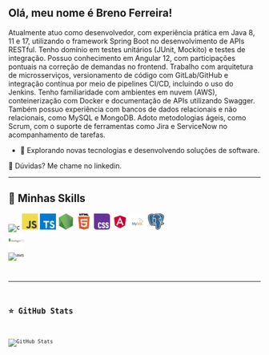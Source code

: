 ## Olá, meu nome é Breno Ferreira!

Atualmente atuo como desenvolvedor, com experiência prática em Java 8, 11 e 17, utilizando o framework Spring Boot no desenvolvimento de APIs RESTful. Tenho domínio em testes unitários (JUnit, Mockito) e testes de integração.
Possuo conhecimento em Angular 12, com participações pontuais na correção de demandas no frontend.
Trabalho com arquitetura de microsserviços, versionamento de código com GitLab/GitHub e integração contínua por meio de pipelines CI/CD, incluindo o uso do Jenkins. Tenho familiaridade com ambientes em nuvem (AWS), conteinerização com Docker e documentação de APIs utilizando Swagger.
Também possuo experiência com bancos de dados relacionais e não relacionais, como MySQL e MongoDB.
Adoto metodologias ágeis, como Scrum, com o suporte de ferramentas como Jira e ServiceNow no acompanhamento de tarefas.

- 🤔 Explorando novas tecnologias e desenvolvendo soluções de software.

💬 Dúvidas? Me chame no linkedin.

---

## 🚀 Minhas Skills

<code><img height="32" src="https://github.com/user-attachments/assets/ce3f906d-1ef0-4fa1-82c3-91ac63ae70d9" alt="c"/></code>
<code><img height="32" src="https://raw.githubusercontent.com/github/explore/80688e429a7d4ef2fca1e82350fe8e3517d3494d/topics/javascript/javascript.png" alt="Javascript"/></code>
<code><img height="32" src="https://raw.githubusercontent.com/github/explore/80688e429a7d4ef2fca1e82350fe8e3517d3494d/topics/typescript/typescript.png" alt="Typescript"/></code>
<code><img height="32" src="https://raw.githubusercontent.com/github/explore/80688e429a7d4ef2fca1e82350fe8e3517d3494d/topics/nodejs/nodejs.png" alt="Nodejs"/></code>
<code><img height="32" src="https://raw.githubusercontent.com/github/explore/80688e429a7d4ef2fca1e82350fe8e3517d3494d/topics/html/html.png" alt="HTML5"/></code>
<code><img height="32" src="https://raw.githubusercontent.com/github/explore/80688e429a7d4ef2fca1e82350fe8e3517d3494d/topics/css/css.png" alt="CSS"/></code>
<code><img height="32" src="https://raw.githubusercontent.com/github/explore/80688e429a7d4ef2fca1e82350fe8e3517d3494d/topics/angular/angular.png" alt="Angular"/></code>
<code><img height="32" src="https://raw.githubusercontent.com/github/explore/80688e429a7d4ef2fca1e82350fe8e3517d3494d/topics/mysql/mysql.png" alt="MySQL"/></code>
<code><img height="32" src="https://raw.githubusercontent.com/github/explore/80688e429a7d4ef2fca1e82350fe8e3517d3494d/topics/postgresql/postgresql.png" alt="PostegreSQL"/><code>
<code><img height="32" src="https://raw.githubusercontent.com/github/explore/80688e429a7d4ef2fca1e82350fe8e3517d3494d/topics/mongodb/mongodb.png" alt="MongoDB"/></code>
<code><img height="32" src="https://github.com/user-attachments/assets/e3d7759e-5add-43b7-896a-3ee250b6cbf6" alt="aws"/></code>

---

## ⭐ GitHub Stats

![GitHub Stats](https://github-readme-stats.vercel.app/api?username=ferreira-breno&show_icons=true)
